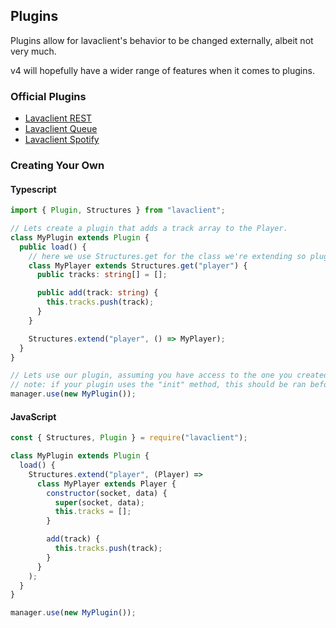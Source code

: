 ## Plugins

Plugins allow for lavaclient's behavior to be changed externally, albeit not very much.

v4 will hopefully have a wider range of features when it comes to plugins.

### Official Plugins

- [Lavaclient REST](https://npmjs.com/@lavaclient/rest)
- [Lavaclient Queue](https://npmjs.com/@lavaclient/queue)
- [Lavaclient Spotify](https://npmjs.com/@lavaclient/spotify)

### Creating Your Own

#### Typescript

```ts
import { Plugin, Structures } from "lavaclient";

// Lets create a plugin that adds a track array to the Player.
class MyPlugin extends Plugin {
  public load() {
    // here we use Structures.get for the class we're extending so plugins wont conflict with each other
    class MyPlayer extends Structures.get("player") {
      public tracks: string[] = [];

      public add(track: string) {
        this.tracks.push(track);
      }
    }

    Structures.extend("player", () => MyPlayer);
  }
}

// Lets use our plugin, assuming you have access to the one you created.
// note: if your plugin uses the "init" method, this should be ran before you run Manager#init()
manager.use(new MyPlugin());
```

#### JavaScript

```js
const { Structures, Plugin } = require("lavaclient");

class MyPlugin extends Plugin {
  load() {
    Structures.extend("player", (Player) =>
      class MyPlayer extends Player {
        constructor(socket, data) {
          super(socket, data);
          this.tracks = [];
        }

        add(track) {
          this.tracks.push(track);
        }
      }
    );
  }
}

manager.use(new MyPlugin());
```
